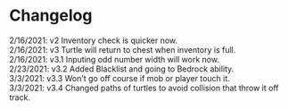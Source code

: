 # Changelog
 
2/16/2021: v2 Inventory check is quicker now.<br>
2/16/2021: v3 Turtle will return to chest when inventory is full.<br>
2/16/2021: v3.1 Inputing odd number width will work now.<br>
2/23/2021: v3.2 Added Blacklist and going to Bedrock ability.<br>
3/3/2021: v3.3 Won't go off course if mob or player touch it.<br>
3/3/2021: v3.4 Changed paths of turtles to avoid collision that throw it off track.<br>  
